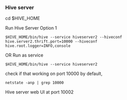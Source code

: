 ### Hive server

cd $HIVE_HOME
 

Run Hive Server Option 1

```
$HIVE_HOME/bin/hive --service hiveserver2 --hiveconf hive.server2.thrift.port=10000 --hiveconf hive.root.logger=INFO,console
```

OR Run as service

```
$HIVE_HOME/bin/hive --service hiveserver2
```

check if that working on port 10000 by default,

```
netstate -anp | grep 10000
````

Hive server web UI at port 10002


